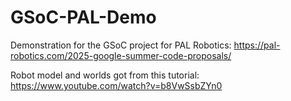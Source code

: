 # GSoC-PAL-Demo
Demonstration for the GSoC project for PAL Robotics: https://pal-robotics.com/2025-google-summer-code-proposals/

Robot model and worlds got from this tutorial: https://www.youtube.com/watch?v=b8VwSsbZYn0
